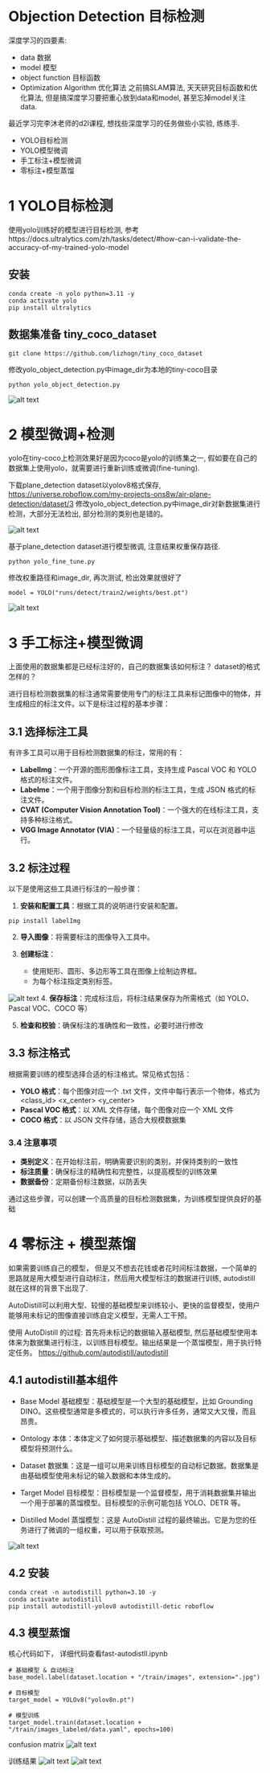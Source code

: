 # Objection Detection 目标检测

深度学习的四要素:
* data 数据
* model 模型
* object function 目标函数
* Optimization Algorithm 优化算法
之前搞SLAM算法, 天天研究目标函数和优化算法, 但是搞深度学习要把重心放到data和model, 甚至忘掉model关注data.

最近学习完李沐老师的d2l课程, 想找些深度学习的任务做些小实验, 练练手.

* YOLO目标检测
* YOLO模型微调
* 手工标注+模型微调
* 零标注+模型蒸馏

# 1 YOLO目标检测
使用yolo训练好的模型进行目标检测, 参考https://docs.ultralytics.com/zh/tasks/detect/#how-can-i-validate-the-accuracy-of-my-trained-yolo-model

## 安装
```
conda create -n yolo python=3.11 -y
conda activate yolo
pip install ultralytics
```
## 数据集准备 tiny_coco_dataset
```
git clone https://github.com/lizhogn/tiny_coco_dataset
```

修改yolo_object_detection.py中image_dir为本地的tiny-coco目录

```
python yolo_object_detection.py
```
![alt text](images/image.png)

# 2 模型微调+检测
yolo在tiny-coco上检测效果好是因为coco是yolo的训练集之一, 假如要在自己的数据集上使用yolo，就需要进行重新训练或微调(fine-tuning).

下载plane_detection dataset以yolov8格式保存, https://universe.roboflow.com/my-projects-ons8w/air-plane-detection/dataset/3
修改yolo_object_detection.py中image_dir对新数据集进行检测，大部分无法检出, 部分检测的类别也是错的。

![alt text](images/image-1.png)

基于plane_detection dataset进行模型微调, 注意结果权重保存路径.

```
python yolo_fine_tune.py 
```
修改权重路径和image_dir, 再次测试, 检出效果就很好了
```
model = YOLO("runs/detect/train2/weights/best.pt") 
```

![alt text](images/image-2.png)



# 3 手工标注+模型微调
上面使用的数据集都是已经标注好的，自己的数据集该如何标注？ dataset的格式怎样的？ 


进行目标检测数据集的标注通常需要使用专门的标注工具来标记图像中的物体，并生成相应的标注文件。以下是标注过程的基本步骤： 
 
## 3.1 选择标注工具 
 
有许多工具可以用于目标检测数据集的标注，常用的有： 
 
- **LabelImg**：一个开源的图形图像标注工具，支持生成 Pascal VOC 和 YOLO 格式的标注文件。 
- **Labelme**：一个用于图像分割和目标检测的标注工具，生成 JSON 格式的标注文件。 
- **CVAT (Computer Vision Annotation Tool)**：一个强大的在线标注工具，支持多种标注格式。 
- **VGG Image Annotator (VIA)**：一个轻量级的标注工具，可以在浏览器中运行。 
 
## 3.2 标注过程 
 
以下是使用这些工具进行标注的一般步骤： 
 
1. **安装和配置工具**：根据工具的说明进行安装和配置。 
```
pip install labelImg
```
 
2. **导入图像**：将需要标注的图像导入工具中。 
 
3. **创建标注**： 
   - 使用矩形、圆形、多边形等工具在图像上绘制边界框。 
   - 为每个标注指定类别标签。 
 
![alt text](images/image-3.png)
4. **保存标注**：完成标注后，将标注结果保存为所需格式（如 YOLO、Pascal VOC、COCO 等）
 
5. **检查和校验**：确保标注的准确性和一致性，必要时进行修改 
 
## 3.3 标注格式 
 
根据需要训练的模型选择合适的标注格式。常见格式包括： 
 
- **YOLO 格式**：每个图像对应一个  .txt  文件，文件中每行表示一个物体，格式为  <class_id> <x_center> <y_center> <width> <height> 
- **Pascal VOC 格式**：以 XML 文件存储，每个图像对应一个 XML 文件
- **COCO 格式**：以 JSON 文件存储，适合大规模数据集
 
### 3.4 注意事项 
 
- **类别定义**：在开始标注前，明确需要识别的类别，并保持类别的一致性
- **标注质量**：确保标注的精确性和完整性，以提高模型的训练效果
- **数据备份**：定期备份标注数据，以防丢失
 
通过这些步骤，可以创建一个高质量的目标检测数据集，为训练模型提供良好的基础





# 4 零标注 + 模型蒸馏
如果需要训练自己的模型， 但是又不想去花钱或者花时间标注数据，一个简单的思路就是用大模型进行自动标注，然后用大模型标注的数据进行训练, autodistill就在这样的背景下出现了.

AutoDistill可以利用大型、较慢的基础模型来训练较小、更快的监督模型，使用户能够用未标记的图像直接训练自定义模型，无需人工干预。

使用 AutoDistill 的过程: 首先将未标记的数据输入基础模型, 然后基础模型使用本体来为数据集进行标注，以训练目标模型。输出结果是一个蒸馏模型，用于执行特定任务。
https://github.com/autodistill/autodistill

## 4.1 autodistill基本组件
* Base Model 基础模型：基础模型是一个大型的基础模型，比如 Grounding DINO。这些模型通常是多模式的，可以执行许多任务，通常又大又慢，而且昂贵。

* Ontology 本体：本体定义了如何提示基础模型、描述数据集的内容以及目标模型将预测什么。
  
* Dataset 数据集：这是一组可以用来训练目标模型的自动标记数据。数据集是由基础模型使用未标记的输入数据和本体生成的。

* Target Model 目标模型：目标模型是一个监督模型，用于消耗数据集并输出一个用于部署的蒸馏模型。目标模型的示例可能包括 YOLO、DETR 等。

* Distilled Model 蒸馏模型：这是 AutoDistill 过程的最终输出。它是为您的任务进行了微调的一组权重，可以用于获取预测。

![alt text](images/image-4.png)

## 4.2 安装
```
conda creat -n autodistill python=3.10 -y
conda activate autodistill
pip install autodistill-yolov8 autodistill-detic roboflow

```

## 4.3 模型蒸馏

核心代码如下， 详细代码查看fast-autodistll.ipynb
```
# 基础模型 & 自动标注
base_model.label(dataset.location + "/train/images", extension=".jpg")

# 目标模型
target_model = YOLOv8("yolov8n.pt")

# 模型训练
target_model.train(dataset.location + "/train/images_labeled/data.yaml", epochs=100)

```
confusion matrix
![alt text](images/image-5.png)

训练结果
![alt text](images/image-6.png)
![alt text](images/image-7.png)







